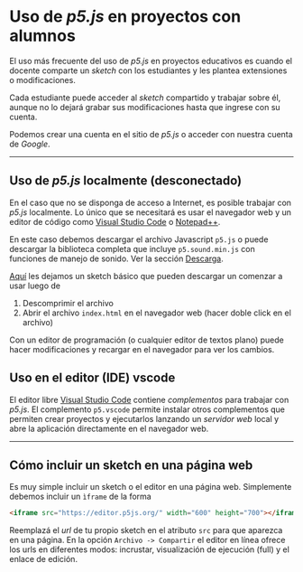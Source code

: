 # Uso de *p5.js* en proyectos con alumnos

El uso más frecuente del uso de *p5.js* en proyectos educativos es cuando el
docente comparte un *sketch* con los estudiantes y les plantea extensiones o
modificaciones.

Cada estudiante puede acceder al *sketch* compartido y trabajar sobre él,
aunque no lo dejará grabar sus modificaciones hasta que ingrese con su cuenta.

Podemos crear una cuenta en el sitio de *p5.js* o acceder con nuestra cuenta de
*Google*.

-------------------------------------------------------------------------------

## Uso de *p5.js* localmente (desconectado)

En el caso que no se disponga de acceso a Internet, es posible trabajar con
*p5.js* localmente. Lo único que se necesitará es usar el navegador web y un
editor de código como [Visual Studio Code](https://code.visualstudio.com/) o
[Notepad++](https://notepad-plus-plus.org/).

En este caso debemos descargar el archivo Javascript `p5.js` o puede descargar
la biblioteca completa que incluye `p5.sound.min.js` con funciones de manejo de
sonido. Ver la sección [Descarga](https://p5js.org/es/download/).

[Aquí](assets/p5.zip ':ignore') les dejamos un sketch básico que pueden descargar un
comenzar a usar luego de

1. Descomprimir el archivo
2. Abrir el archivo `index.html` en el navegador web (hacer doble click en el
   archivo)

Con un editor de programación (o cualquier editor de textos plano) puede hacer
modificaciones y recargar en el navegador para ver los cambios.

## Uso en el editor (IDE) vscode

El editor libre [Visual Studio Code](https://code.visualstudio.com/) contiene
*complementos* para trabajar con *p5.js*. El complemento `p5.vscode` permite
instalar otros complementos que permiten crear proyectos y ejecutarlos lanzando un
*servidor web* local y abre la aplicación directamente en el navegador web.

-------------------------------------------------------------------------------

## Cómo incluir un sketch en una página web

Es muy simple incluir un sketch o el editor en una página web. Simplemente
debemos incluir un `ìframe` de la forma

```html
<iframe src="https://editor.p5js.org/" width="600" height="700"></iframe>
```

Reemplazá el *url* de tu propio sketch en el atributo `src` para que aparezca en
una página. En la opción `Archivo -> Compartir` el editor en línea ofrece los
urls en diferentes modos: incrustar, visualización de ejecución (full) y el
enlace de edición.